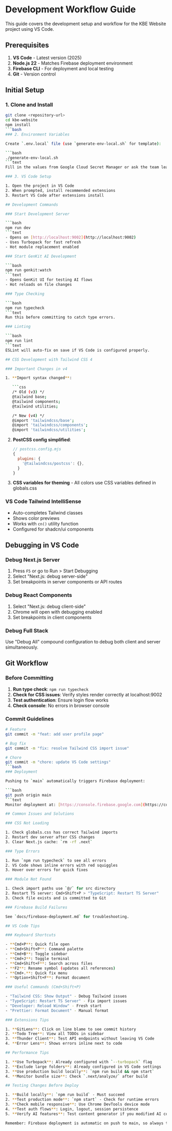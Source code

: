 # Development Workflow Guide

This guide covers the development setup and workflow for the KBE Website project using VS Code.

## Prerequisites

1. **VS Code** - Latest version (2025)
2. **Node.js 22** - Matches Firebase deployment environment
3. **Firebase CLI** - For deployment and local testing
4. **Git** - Version control

## Initial Setup

### 1. Clone and Install

````bash
git clone <repository-url>
cd kbe-website
npm install
```bash
### 2. Environment Variables

Create `.env.local` file (use `generate-env-local.sh` for template):

```bash
./generate-env-local.sh
```text
Fill in the values from Google Cloud Secret Manager or ask the team lead.

### 3. VS Code Setup

1. Open the project in VS Code
2. When prompted, install recommended extensions
3. Restart VS Code after extensions install

## Development Commands

### Start Development Server

```bash
npm run dev
```text
- Opens on [http://localhost:9002](http://localhost:9002)
- Uses Turbopack for fast refresh
- Hot module replacement enabled

### Start GenKit AI Development

```bash
npm run genkit:watch
```text
- Opens GenKit UI for testing AI flows
- Hot reloads on file changes

### Type Checking

```bash
npm run typecheck
```text
Run this before committing to catch type errors.

### Linting

```bash
npm run lint
```text
ESLint will auto-fix on save if VS Code is configured properly.

## CSS Development with Tailwind CSS 4

### Important Changes in v4

1. **Import syntax changed**:

   ```css
   /* Old (v3) */
   @tailwind base;
   @tailwind components;
   @tailwind utilities;

   /* New (v4) */
   @import 'tailwindcss/base';
   @import 'tailwindcss/components';
   @import 'tailwindcss/utilities';
````

2. **PostCSS config simplified**:

   ```js
   // postcss.config.mjs
   {
     plugins: {
       '@tailwindcss/postcss': {},
     }
   }
   ```

3. **CSS variables for theming** - All colors use CSS variables defined in globals.css

### VS Code Tailwind IntelliSense

- Auto-completes Tailwind classes
- Shows color previews
- Works with `cn()` utility function
- Configured for shadcn/ui components

## Debugging in VS Code

### Debug Next.js Server

1. Press `F5` or go to Run > Start Debugging
2. Select "Next.js: debug server-side"
3. Set breakpoints in server components or API routes

### Debug React Components

1. Select "Next.js: debug client-side"
2. Chrome will open with debugging enabled
3. Set breakpoints in client components

### Debug Full Stack

Use "Debug All" compound configuration to debug both client and server simultaneously.

## Git Workflow

### Before Committing

1. **Run type check**: `npm run typecheck`
2. **Check for CSS issues**: Verify styles render correctly at localhost:9002
3. **Test authentication**: Ensure login flow works
4. **Check console**: No errors in browser console

### Commit Guidelines

````bash
# Feature
git commit -m "feat: add user profile page"

# Bug fix
git commit -m "fix: resolve Tailwind CSS import issue"

# Chore
git commit -m "chore: update VS Code settings"
```bash
### Deployment

Pushing to `main` automatically triggers Firebase deployment:

```bash
git push origin main
```text
Monitor deployment at: [https://console.firebase.google.com](https://console.firebase.google.com)

## Common Issues and Solutions

### CSS Not Loading

1. Check globals.css has correct Tailwind imports
2. Restart dev server after CSS changes
3. Clear Next.js cache: `rm -rf .next`

### Type Errors

1. Run `npm run typecheck` to see all errors
2. VS Code shows inline errors with red squiggles
3. Hover over errors for quick fixes

### Module Not Found

1. Check import paths use `@/` for src directory
2. Restart TS server: Cmd+Shift+P > "TypeScript: Restart TS Server"
3. Check file exists and is committed to Git

### Firebase Build Failures

See `docs/firebase-deployment.md` for troubleshooting.

## VS Code Tips

### Keyboard Shortcuts

- **Cmd+P**: Quick file open
- **Cmd+Shift+P**: Command palette
- **Cmd+B**: Toggle sidebar
- **Cmd+J**: Toggle terminal
- **Cmd+Shift+F**: Search across files
- **F2**: Rename symbol (updates all references)
- **Cmd+.**: Quick fix menu
- **Option+Shift+F**: Format document

### Useful Commands (Cmd+Shift+P)

- "Tailwind CSS: Show Output" - Debug Tailwind issues
- "TypeScript: Restart TS Server" - Fix import issues
- "Developer: Reload Window" - Fresh start
- "Prettier: Format Document" - Manual format

### Extensions Tips

1. **GitLens**: Click on line blame to see commit history
2. **Todo Tree**: View all TODOs in sidebar
3. **Thunder Client**: Test API endpoints without leaving VS Code
4. **Error Lens**: Shows errors inline next to code

## Performance Tips

1. **Use Turbopack**: Already configured with `--turbopack` flag
2. **Exclude large folders**: Already configured in VS Code settings
3. **Use production build locally**: `npm run build && npm start`
4. **Monitor bundle size**: Check `.next/analyze/` after build

## Testing Changes Before Deploy

1. **Build locally**: `npm run build` - Must succeed
2. **Test production mode**: `npm start` - Check for runtime errors
3. **Check mobile responsive**: Use Chrome DevTools device mode
4. **Test auth flows**: Login, logout, session persistence
5. **Verify AI features**: Test content generator if you modified AI code

Remember: Firebase deployment is automatic on push to main, so always test thoroughly locally first!
````
